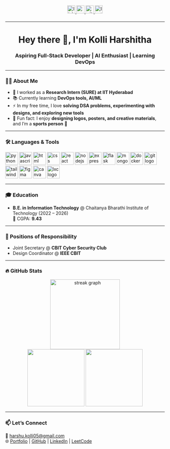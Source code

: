 
###

<div align="center">
  <a href="www.linkedin.com/in/kolli-harshitha-b95006293">
    <img src="https://img.shields.io/static/v1?message=LinkedIn&logo=linkedin&label=&color=0077B5&logoColor=white&labelColor=&style=for-the-badge" height="25" alt="linkedin logo" />
  </a>
  <a href="https://portfolio-nu-sandy-28.vercel.app/">
    <img src="https://img.shields.io/static/v1?message=Portfolio&logo=google-chrome&label=&color=4285F4&logoColor=white&labelColor=&style=for-the-badge" height="25" alt="portfolio logo" />
  </a>
  <a href="https://github.com/harshitha4061">
    <img src="https://img.shields.io/static/v1?message=GitHub&logo=github&label=&color=181717&logoColor=white&labelColor=&style=for-the-badge" height="25" alt="github logo" />
  </a>
  <a href="https://leetcode.com/u/harshu_kolli05/">
    <img src="https://img.shields.io/static/v1?message=LeetCode&logo=leetcode&label=&color=FFA116&logoColor=white&labelColor=&style=for-the-badge" height="25" alt="leetcode logo" />
  </a>
</div>

###

---

<h1 align="center">Hey there 👋, I'm Kolli Harshitha</h1>

<h3 align="center">Aspiring Full-Stack Developer | AI Enthusiast | Learning DevOps</h3>

---

### 👩‍💻 About Me
- 🔭 I worked as a **Research Intern (SURE) at IIT Hyderabad**
- 📚 Currently learning **DevOps tools, AI/ML**
- ⚡ In my free time, I love **solving DSA problems, experimenting with designs, and exploring new tools**
- 🎨 Fun fact: I enjoy **designing logos, posters, and creative materials**, and I’m a **sports person** 🏅

---

### 🛠️ Languages & Tools
<div align="left">
  <img src="https://cdn.jsdelivr.net/gh/devicons/devicon/icons/python/python-original.svg" height="40" alt="python logo" />
  <img src="https://cdn.jsdelivr.net/gh/devicons/devicon/icons/javascript/javascript-original.svg" height="40" alt="javascript logo" />
  <img src="https://cdn.jsdelivr.net/gh/devicons/devicon/icons/html5/html5-original.svg" height="40" alt="html logo" />
  <img src="https://cdn.jsdelivr.net/gh/devicons/devicon/icons/css3/css3-original.svg" height="40" alt="css logo" />
  <img src="https://cdn.jsdelivr.net/gh/devicons/devicon/icons/react/react-original.svg" height="40" alt="react logo" />
  <img src="https://cdn.jsdelivr.net/gh/devicons/devicon/icons/nodejs/nodejs-original.svg" height="40" alt="nodejs logo" />
  <img src="https://cdn.jsdelivr.net/gh/devicons/devicon/icons/express/express-original.svg" height="40" alt="express logo" />
  <img src="https://cdn.jsdelivr.net/gh/devicons/devicon/icons/flask/flask-original.svg" height="40" alt="flask logo" />
  <img src="https://cdn.jsdelivr.net/gh/devicons/devicon/icons/mongodb/mongodb-original.svg" height="40" alt="mongodb logo" />
  <img src="https://cdn.jsdelivr.net/gh/devicons/devicon/icons/docker/docker-original.svg" height="40" alt="docker logo" />
  <img src="https://cdn.jsdelivr.net/gh/devicons/devicon/icons/git/git-original.svg" height="40" alt="git logo" />
  <img src="https://cdn.jsdelivr.net/gh/devicons/devicon/icons/tailwindcss/tailwindcss-plain.svg" height="40" alt="tailwind logo" />
  <img src="https://cdn.jsdelivr.net/gh/devicons/devicon/icons/figma/figma-original.svg" height="40" alt="figma logo" />
  <img src="https://cdn.jsdelivr.net/gh/devicons/devicon/icons/canva/canva-original.svg" height="40" alt="canva logo" />
  <img src="https://cdn.jsdelivr.net/gh/devicons/devicon/icons/linux/linux-original.svg" height="40" alt="lxc logo" />
</div>



---

### 🎓 Education
- **B.E. in Information Technology** @ Chaitanya Bharathi Institute of Technology (2022 – 2026)  
  📌 CGPA: **9.43**

---

### 🌟 Positions of Responsibility
- Joint Secretary @ **CBIT Cyber Security Club** 
- Design Coordinator @ **IEEE CBIT** 

---

### 🔥 GitHub Stats
<div align="center">
  <img src="https://streak-stats.demolab.com?user=harshitha4061&locale=en&mode=daily&theme=dark&hide_border=false&border_radius=5&order=3" height="220" alt="streak graph" />
</div>

<div align="center">
  <img src="https://github-readme-stats.vercel.app/api?username=harshitha4061&show_icons=true&theme=dark" height="180" />
  <img src="https://github-readme-stats.vercel.app/api/top-langs/?username=harshitha4061&layout=compact&theme=dark" height="180" />
</div>

---

### 📫 Let’s Connect
📧 harshu.kolli05@gmail.com  
🌐 [Portfolio](https://portfolio-nu-sandy-28.vercel.app/) | [GitHub](https://github.com/harshitha4061) | [LinkedIn](www.linkedin.com/in/kolli-harshitha-b95006293) | [LeetCode](https://leetcode.com/u/harshu_kolli05/)
